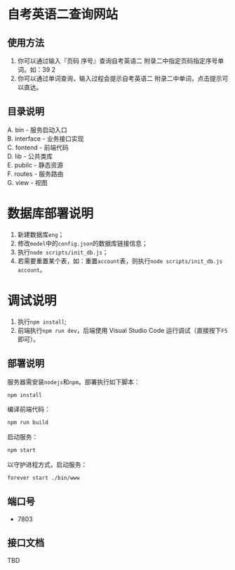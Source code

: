 # 自考英语二查询网站

## 使用方法
1. 你可以通过输入『页码 序号』查询自考英语二 附录二中指定页码指定序号单词。如：39 2
2. 你可以通过单词查询，输入过程会提示自考英语二 附录二中单词，点击提示可以直达。

## 目录说明
A. bin - 服务启动入口  
B. interface - 业务接口实现   
C. fontend - 前端代码  
D. lib - 公共类库  
E. pubilc - 静态资源  
F. routes - 服务路由  
G. view - 视图   

# 数据库部署说明
1. 新建数据库`eng`；  
2. 修改`model`中的`config.json`的数据库链接信息；  
3. 执行`node scripts/init_db.js`；
4. 若需要重置某个表，如：重置`account`表，则执行`node scripts/init_db.js account`。

# 调试说明
1. 执行`npm install`;
2. 前端执行`npm run dev`，后端使用 Visual Studio Code 运行调试（直接按下`F5`即可）。

## 部署说明
服务器需安装`nodejs`和`npm`。部署执行如下脚本：
```bash
npm install
```

编译前端代码：  
```bash
npm run build
```

启动服务：
```bash
npm start
```

以守护进程方式，启动服务：
```bash
forever start ./bin/www
```

## 端口号
- 7803

## 接口文档
TBD